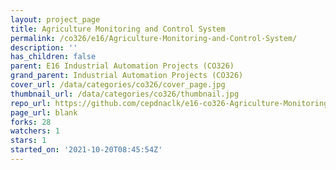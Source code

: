 ```yaml
---
layout: project_page
title: Agriculture Monitoring and Control System
permalink: /co326/e16/Agriculture-Monitoring-and-Control-System/
description: ''
has_children: false
parent: E16 Industrial Automation Projects (CO326)
grand_parent: Industrial Automation Projects (CO326)
cover_url: /data/categories/co326/cover_page.jpg
thumbnail_url: /data/categories/co326/thumbnail.jpg
repo_url: https://github.com/cepdnaclk/e16-co326-Agriculture-Monitoring-and-Control-System
page_url: blank
forks: 28
watchers: 1
stars: 1
started_on: '2021-10-20T08:45:54Z'
---
```


